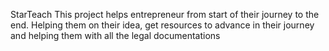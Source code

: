 StarTeach
This project helps entrepreneur from start of their journey to the end. Helping them on their idea, get resources to advance in their journey and helping them with all the legal documentations
